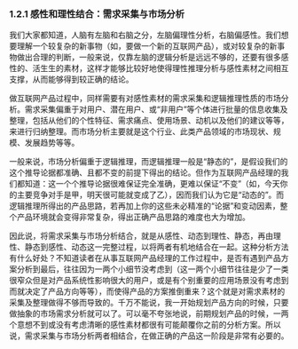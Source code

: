 ### 1.2.1 感性和理性结合：需求采集与市场分析

我们大家都知道，人脑有左脑和右脑之分，左脑偏理性分析，右脑偏感性。我们想要理解一个较复杂的新事物（如，要做一个新的互联网产品），或对较复杂的新事物做出合理的判断，一般来说，仅靠左脑的逻辑分析是远远不够的，还要有很多感性的、活生生的素材，这样才能够比较好地使得理性推理分析与感性素材之间相互支撑，从而能够得到较正确的结论。

做互联网产品过程中，同样需要有对感性素材的需求采集和逻辑推理性质的市场分析。需求采集偏重于对用户、潜在用户、或“非用户”等个体进行批量的信息收集及整理，包括从他们的个性特征、需求痛点、使用场景、动机以及他们的建议等等，来进行归纳整理。而市场分析主要就是这个行业、此类产品领域的市场现状、规模、发展趋势等等。

一般来说，市场分析偏重于逻辑推理，而逻辑推理一般是“静态的”，是假设我们的这个推导论据都准确、且都不变的前提下得出的结论。但作为互联网产品经理的我们都知道：这一个个推导论据很难保证完全准确，更难以保证“不变”（如，今天你的主要竞争对手是甲，明天很可能就变成了乙），因而我们认为它是“动态的”。而逻辑推理所得出的产品思路，若再加上你的这些未必精准的“论据”和变动因素，整个产品环境就会变得非常复杂，得出正确产品思路的难度也大为增加。

因此说，将需求采集与市场分析结合，就是从感性、动态到理性、静态，再由理性、静态到感性、动态这一完整过程，以将两者有机地结合在一起。这种分析方法有什么好处？不知道读者在从事互联网产品经理的工作过程中，是否有遇到产品方案分析到最后，往往因为一两个小细节没考虑到（这一两个小细节往往是少了一类很窄众但是对产品系统性影响很大的用户，或是有个别重要的应用场景没有考虑到而就决定了产品方向等等），而使得产品的方案推倒重来？这个就是对需求素材的采集及整理做得不够而导致的。千万不能说，我一开始规划产品方向的时候，只要做抽象的市场需求分析就可以了。可以毫不夸张地说，前期规划产品的时候，一两个意想不到或没有考虑清晰的感性素材都很有可能颠覆你之前的分析方案。所以说，需求采集与市场分析两者相结合，在做正确的产品这一阶段是非常有必要的。

